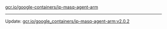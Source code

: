 [gcr.io/google-containers/ip-masq-agent-arm](https://hub.docker.com/r/cruse/ip-masq-agent-arm/tags/) 

----
Update: [gcr.io/google_containers/ip-masq-agent-arm:v2.0.2](https://hub.docker.com/r/cruse/ip-masq-agent-arm/tags/)

